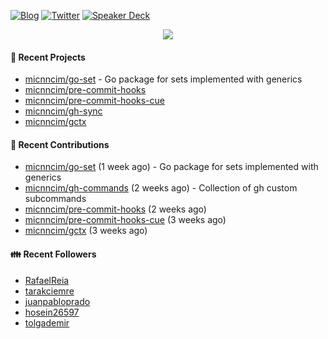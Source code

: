 [![Blog](https://img.shields.io/badge/Blog-0?style=flat-square&logo=gatsby&color=181717&logoColor=white)](https://micnncim.com)
[![Twitter](https://img.shields.io/badge/Twitter-0?style=flat-square&logo=twitter&color=1DA1F2&logoColor=white)](https://twitter.com/micnncim)
[![Speaker Deck](https://img.shields.io/badge/Speaker_Deck-0?style=flat-square&logo=speaker-deck&color=009287&logoColor=white)](https://speakerdeck.com/micnncim)

<p align="center">
<img src="https://github-readme-stats.vercel.app/api?username=micnncim&show_icons=true&count_private=true" />
</p>

#### 🍎 Recent Projects

- [micnncim/go-set](https://github.com/micnncim/go-set) - Go package for sets implemented with generics
- [micnncim/pre-commit-hooks](https://github.com/micnncim/pre-commit-hooks)
- [micnncim/pre-commit-hooks-cue](https://github.com/micnncim/pre-commit-hooks-cue)
- [micnncim/gh-sync](https://github.com/micnncim/gh-sync)
- [micnncim/gctx](https://github.com/micnncim/gctx)

#### 🌱 Recent Contributions

- [micnncim/go-set](https://github.com/micnncim/go-set) (1 week ago) - Go package for sets implemented with generics
- [micnncim/gh-commands](https://github.com/micnncim/gh-commands) (2 weeks ago) - Collection of gh custom subcommands
- [micnncim/pre-commit-hooks](https://github.com/micnncim/pre-commit-hooks) (2 weeks ago)
- [micnncim/pre-commit-hooks-cue](https://github.com/micnncim/pre-commit-hooks-cue) (3 weeks ago)
- [micnncim/gctx](https://github.com/micnncim/gctx) (3 weeks ago)

#### 👪  Recent Followers

- [RafaelReia](https://github.com/RafaelReia)
- [tarakciemre](https://github.com/tarakciemre)
- [juanpabloprado](https://github.com/juanpabloprado)
- [hosein26597](https://github.com/hosein26597)
- [tolgademir](https://github.com/tolgademir)
